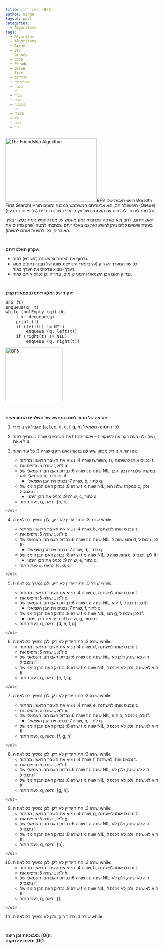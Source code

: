 ```yaml
---
title: חיפוש לרוחב (BFS)
author: nirgn
layout: post
categories:
  - Algorithms
tags:
  - Algorithm
  - Algorithms
  - Array
  - BFS
  - Binary
  - Code
  - Pseudo
  - Queue
  - Tree
  - אלגוריתם
  - אלגוריתמים
  - בינארי
  - זמן
  - מערך
  - מקום
  - סיבוכיות
  - עץ
  - פסאודו
  - קוד
  - ריצה
  - תור
---
```

[<img class="alignleft wp-image-1172" src="http://www.lifelongstudent.net/wp-content/uploads/2014/12/The_Friendship_Algorithm.png" alt="The Friendship Algorithm" width="300" height="209" />](http://www.lifelongstudent.net/wp-content/uploads/2014/12/The_Friendship_Algorithm.png)BFS (ראשי תיבות של Breadth First Search) &#8211; חיפוש לרוחב, הוא אלגוריתם המשתמש במבנה נתונים תור (Queue) על מנת לעבור ולהדפיס את הצמתים של עץ בינארי בצורה רוחבית (על פי הייצוג בעץ).

<!--more-->

האלגוריתם, לרוב (לא בגרסה שכתבתי כאן) משמש על מנת לחפש צומת כלשהי בעץ. בעזרת שינויים קלים ניתן להשיג זאת גם באלגוריתם שכתבתי למטה (שרק מדפיס את האיברים, בלי להשוות אותם למשהו).

&nbsp;

**עקרון האלגוריתם:**

  * נדחוף את הצומת הראשונה (השורש) לתור.
  * כל עוד המערך לא ריק (עץ בינארי הינו ייצוג שונה של מבנה נתונים מסוג מערך) נוציא ונדפיס את הערך בתור.
  * נבדוק האם הבן השמאלי והימני קיימים, במידה וכן נכניס אותם לתור.

&nbsp;

**הקוד של האלגוריתם (ב<a href="https://en.wikipedia.org/wiki/Pseudocode" target="_blank">פסאודו קוד</a>):**

<pre class="lang:default decode:true">BFS (t)
enqueue(q, t)
while (notEmpty (q)) do
    t &lt;- dequeue(q)
    print (t)
    if (left(t) != NIL)
        enqueue (q, left(t))
    if (right(t) != NIL)
        enqueue (q, right(t))</pre>

[<img class="alignleft size-full wp-image-2099" src="http://www.lifelongstudent.net/wp-content/uploads/2015/06/BFS.gif" alt="BFS" width="187" height="175" />](http://www.lifelongstudent.net/wp-content/uploads/2015/06/BFS.gif)

&nbsp;

**הרצה של הקוד לשם המחשה של השלבים המתבצעים:**

  1. נקבל עץ בינארי: {a, b, c, d, e, f, g, h} לפי התמונה משמאל.
  2. שורה 2: נוסיף לתור q את השורש t (שקיבלנו בעת הקריאה לפונקציה &#8211; אלגוריתם), ז"א את a.
  3. שורה 3: כל עוד התור q אינו ריק (והוא אינו ריק מכיוון שיש לנו בו את a): <ul style="list-style-type: circle;">
      <li>
        שורה 4: נוציא את האיבר הראשון מהתור (השורש, a), ונכניס אותו למשתנה t.
      </li>
      <li>
        שורה 5: נדפיס את t, ז"א a.
      </li>
      <li>
        שורה 6: נבדוק האם הבן השמאלי של t שונה מ NIL. במקרה שלנו זה נכון, הבן השמאלי הוא b, וניכנס ל if: <ul>
          <li>
            שורה 7: נכניס את הבן השמאלי, b, לתור q.
          </li>
        </ul>
      </li>
      
      <li>
        שורה 8: נבדוק האם הבן הימני של t שונה מ NIL, במקרה שלנו הוא c, ולכן ניכנס ל If: <ul>
          <li>
            שורה 9: נכניס את הבן הימני, c, לתור q.
          </li>
        </ul>
      </li>
      
      <li>
        כעת התור, q, נראה: [b, c].
      </li>
    </ul>

  4. שורה 3: התור עדיין לא ריק, ולכן נמשיך בלולאת ה while: <ul style="list-style-type: circle;">
      <li>
        שורה 4: נוציא את האיבר הראשון מהתור, b, ונכניס אותו למשתנה t.
      </li>
      <li>
        שורה 5: נדפיס את t, ז"א b.
      </li>
      <li>
        שורה 6: נבדוק האם הבן השמאלי של t שונה מ NIL. והוא שווה ל d, לכן ניכנס ל If: <ul>
          <li>
            שורה 7: נכניס את הבן השמאלי, d, לתור q.
          </li>
        </ul>
      </li>
      
      <li>
        שורה 8: נבדוק האם הבן הימני של t שונה מ NIL. והוא שווה ל e, לכן ניכנס ל If: <ul>
          <li>
            שורה 9: נכניס את הבן הימני, e, לתור q.
          </li>
        </ul>
      </li>
      
      <li>
        כעת התור q, נראה: [c, d, e].
      </li>
    </ul>

  5. שורה 3: התור עדיין לא ריק, ולכן נמשיך בלולאת ה while: <ul style="list-style-type: circle;">
      <li>
        שורה 4: נוציא את האיבר הראשון מהתור, c, ונכניס אותו למשתנה t.
      </li>
      <li>
        שורה 5: נדפיס את t, ז"א c.
      </li>
      <li>
        שורה 6: נבדוק האם הבן השמאלי של t שונה מ NIL, הוא f, לכן ניכנס ל If: <ul>
          <li>
            שורה 7: נכניס את הבן השמאלי, f, לתור q.
          </li>
        </ul>
      </li>
      
      <li>
        שורה 8: נבדוק האם הבן הימני של t שונה מ NIL, הוא g, לכן ניכנס ל If: <ul>
          <li>
            שורה 9: נכניס את הבן הימני, g, לתור q.
          </li>
        </ul>
      </li>
      
      <li>
        כעת התור, q, נראה: [d, e, f, g].
      </li>
    </ul>

  6. שורה 3: התור עדיין לא ריק, לכן נמשיך בלולאת ה while: <ul style="list-style-type: circle;">
      <li>
        שורה 4: נוציא את האיבר הראשון מהתור, d, ונכניס אותו למשתנה t.
      </li>
      <li>
        שורה 5: נדפיס את t, ז"א d.
      </li>
      <li>
        שורה 6: נבדוק האם הבן השמאלי של t שונה מ NIL, הוא לא שונה, ולכן לא ניכנס ל If.
      </li>
      <li>
        שורה 8: נבדוק האם הבן הימני של t שונה מ NIL, הוא לא שונה, ולכן לא ניכנס ל If.
      </li>
      <li>
        כעת התור, q, נראה: [e, f, g].
      </li>
    </ul>

  7. שורה 3: התור עדיין לא ריק, לכן נמשיך בלולאת ה while: <ul style="list-style-type: circle;">
      <li>
        שורה 4: נוציא את האיבר הראשון מהתור, e, ונכניס אותו למשתנה t.
      </li>
      <li>
        שורה 5: נדפיס את t, ז"א e.
      </li>
      <li>
        שורה 6: נבדוק האם הבן השמאלי של t שונה מ NIL, הוא h, ולכן ניכנס ל If: <ul>
          <li>
            שורה 7: נכניס את הבן השמאלי, h, לתור q.
          </li>
        </ul>
      </li>
      
      <li>
        שורה 8: נבדוק האם הבן הימני של t שונה מ NIL, הוא לא שונה, ולכן לא ניכנס ל If.
      </li>
      <li>
        כעת התור, q, נראה: [f, g, h].
      </li>
    </ul>

  8. שורה 3: התור עדיין לא ריק, לכן נמשיך בלולאת ה while: <ul style="list-style-type: circle;">
      <li>
        שורה 4: נוציא את האיבר הראשון מהתור, f, ונכניס אותו למשתנה t.
      </li>
      <li>
        שורה 5: נדפיס את t, ז"א f.
      </li>
      <li>
        שורה 6: נבדוק האם הבן השמאלי של t שונה מ NIL, הוא לא שונה, ולכן לא ניכנס ל If.
      </li>
      <li>
        שורה 8: נבדוק האם הבן הימני של t שונה מ NIL, הוא לא שונה, ולכן לא ניכנס ל If.
      </li>
      <li>
        כעת התור, q, נראה: [g, h].
      </li>
    </ul>

  9. שורה 3: התור עדיין לא ריק, לכן נמשיך בלולאת ה while: <ul style="list-style-type: circle;">
      <li>
        שורה 4: נוציא את האיבר הראשון מהתור, g, ונכניס אותו למשתנה t.
      </li>
      <li>
        שורה 5: נדפיס את t, ז"א g.
      </li>
      <li>
        שורה 6: נבדוק האם הבן השמאלי של t שונה מ NIL, הוא לא שונה, ולכן לא ניכנס ל If.
      </li>
      <li>
        שורה 8: נבדוק האם הבן הימני של t שונה מ NIL, הוא לא שונה, ולכן לא ניכנס ל If.
      </li>
      <li>
        כעת התור, q, נראה: [h].
      </li>
    </ul>

 10. שורה 3: התור עדיין לא ריק, לכן נמשיך בלולאת ה while: <ul style="list-style-type: circle;">
      <li>
        שורה 4: נוציא את האיבר הראשון מהתור, h, ונכניס אותו למשתנה t.
      </li>
      <li>
        שורה 5: נדפיס את t, ז"א h.
      </li>
      <li>
        שורה 6: נבדוק האם הבן השמאלי של t שונה מ NIL, הוא לא שונה, ולכן לא ניכנס ל If.
      </li>
      <li>
        שורה 8: נבדוק האם הבן הימני של t שונה מ NIL, הוא לא שונה, ולכן לא ניכנס ל If.
      </li>
      <li>
        כעת התור, q, נראה: [].
      </li>
    </ul>

 11. שורה 4: התור ריק, ולכן לא נמשיך בלולאת ה while.

&nbsp;

**סיבוכיות זמן ריצה: (O(n**.  
**סיבוכיות מקום: (O(1**.
